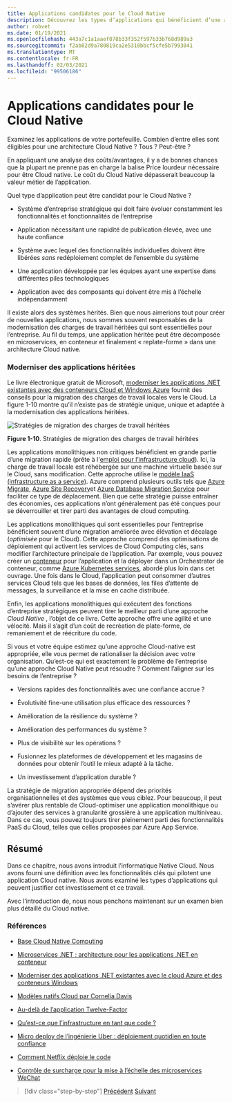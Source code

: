 ```yaml
---
title: Applications candidates pour le Cloud Native
description: Découvrez les types d’applications qui bénéficient d’une approche Cloud Native
author: robvet
ms.date: 01/19/2021
ms.openlocfilehash: 443a7c1a1aaef078b33f352f597b33b768d989a3
ms.sourcegitcommit: f2ab02d9a780819ca2e5310bbcf5cfe5b7993041
ms.translationtype: MT
ms.contentlocale: fr-FR
ms.lasthandoff: 02/03/2021
ms.locfileid: "99506186"
---
```

# <a name="candidate-apps-for-cloud-native"></a>Applications candidates pour le Cloud Native

Examinez les applications de votre portefeuille. Combien d’entre elles sont éligibles pour une architecture Cloud Native ? Tous ? Peut-être ?

En appliquant une analyse des coûts/avantages, il y a de bonnes chances que la plupart ne prenne pas en charge la balise Price lourdeur nécessaire pour être Cloud native. Le coût du Cloud Native dépasserait beaucoup la valeur métier de l’application.

Quel type d’application peut être candidat pour le Cloud Native ?

- Système d’entreprise stratégique qui doit faire évoluer constamment les fonctionnalités et fonctionnalités de l’entreprise

- Application nécessitant une rapidité de publication élevée, avec une haute confiance

- Système avec lequel des fonctionnalités individuelles doivent être libérées *sans* redéploiement complet de l’ensemble du système

- Une application développée par les équipes ayant une expertise dans différentes piles technologiques

- Application avec des composants qui doivent être mis à l’échelle indépendamment

Il existe alors des systèmes hérités. Bien que nous aimerions tout pour créer de nouvelles applications, nous sommes souvent responsables de la modernisation des charges de travail héritées qui sont essentielles pour l’entreprise. Au fil du temps, une application héritée peut être décomposée en microservices, en conteneur et finalement « replate-forme » dans une architecture Cloud native.

### <a name="modernizing-legacy-apps"></a>Moderniser des applications héritées

Le livre électronique gratuit de Microsoft, [moderniser les applications .NET existantes avec des conteneurs Cloud et Windows Azure](https://dotnet.microsoft.com/download/thank-you/modernizing-existing-net-apps-ebook) fournit des conseils pour la migration des charges de travail locales vers le Cloud. La figure 1-10 montre qu’il n’existe pas de stratégie unique, unique et adaptée à la modernisation des applications héritées.

![Stratégies de migration des charges de travail héritées](./media/strategies-for-migrating-legacy-workloads.png)

**Figure 1-10**. Stratégies de migration des charges de travail héritées

Les applications monolithiques non critiques bénéficient en grande partie d’une migration rapide (prête à l'[emploi pour l’infrastructure cloud](../modernize-with-azure-containers/lift-and-shift-existing-apps-azure-iaas.md)). Ici, la charge de travail locale est réhébergée sur une machine virtuelle basée sur le Cloud, sans modification. Cette approche utilise le [modèle IaaS (infrastructure as a service)](https://azure.microsoft.com/overview/what-is-iaas/). Azure comprend plusieurs outils tels que [Azure Migrate](https://azure.microsoft.com/services/azure-migrate/), [Azure Site Recovery](https://azure.microsoft.com/services/site-recovery/)et [Azure Database Migration Service](https://azure.microsoft.com/campaigns/database-migration/) pour faciliter ce type de déplacement. Bien que cette stratégie puisse entraîner des économies, ces applications n’ont généralement pas été conçues pour se déverrouiller et tirer parti des avantages de cloud computing.

Les applications monolithiques qui sont essentielles pour l’entreprise bénéficient souvent d’une migration améliorée avec élévation et décalage (*optimisée* pour le Cloud). Cette approche comprend des optimisations de déploiement qui activent les services de Cloud Computing clés, sans modifier l’architecture principale de l’application. Par exemple, vous pouvez créer un [conteneur](/virtualization/windowscontainers/about/) pour l’application et la déployer dans un Orchestrator de conteneur, comme [Azure Kubernetes services](https://azure.microsoft.com/services/kubernetes-service/), abordé plus loin dans cet ouvrage. Une fois dans le Cloud, l’application peut consommer d’autres services Cloud tels que les bases de données, les files d’attente de messages, la surveillance et la mise en cache distribuée.

Enfin, les applications monolithiques qui exécutent des fonctions d’entreprise stratégiques peuvent tirer le meilleur parti d’une approche *Cloud Native* , l’objet de ce livre. Cette approche offre une agilité et une vélocité. Mais il s’agit d’un coût de recréation de plate-forme, de remaniement et de réécriture du code.

Si vous et votre équipe estimez qu’une approche Cloud-native est appropriée, elle vous permet de rationaliser la décision avec votre organisation. Qu’est-ce qui est exactement le problème de l’entreprise qu’une approche Cloud Native peut résoudre ? Comment l’aligner sur les besoins de l’entreprise ?

- Versions rapides des fonctionnalités avec une confiance accrue ?

- Évolutivité fine-une utilisation plus efficace des ressources ?

- Amélioration de la résilience du système ?

- Amélioration des performances du système ?

- Plus de visibilité sur les opérations ?

- Fusionnez les plateformes de développement et les magasins de données pour obtenir l’outil le mieux adapté à la tâche.

- Un investissement d’application durable ?

La stratégie de migration appropriée dépend des priorités organisationnelles et des systèmes que vous ciblez. Pour beaucoup, il peut s’avérer plus rentable de Cloud-optimiser une application monolithique ou d’ajouter des services à granularité grossière à une application multiniveau. Dans ce cas, vous pouvez toujours tirer pleinement parti des fonctionnalités PaaS du Cloud, telles que celles proposées par Azure App Service.

## <a name="summary"></a>Résumé

Dans ce chapitre, nous avons introduit l’informatique Native Cloud. Nous avons fourni une définition avec les fonctionnalités clés qui pilotent une application Cloud native. Nous avons examiné les types d’applications qui peuvent justifier cet investissement et ce travail.

Avec l’introduction de, nous nous penchons maintenant sur un examen bien plus détaillé du Cloud native.

### <a name="references"></a>Références

- [Base Cloud Native Computing](https://www.cncf.io/)

- [Microservices .NET : architecture pour les applications .NET en conteneur](https://dotnet.microsoft.com/download/thank-you/microservices-architecture-ebook)

- [Moderniser des applications .NET existantes avec le cloud Azure et des conteneurs Windows](https://dotnet.microsoft.com/download/thank-you/modernizing-existing-net-apps-ebook)

- [Modèles natifs Cloud par Cornelia Davis](https://www.manning.com/books/cloud-native-patterns)

- [Au-delà de l’application Twelve-Factor](https://content.pivotal.io/blog/beyond-the-twelve-factor-app)

- [Qu’est-ce que l’infrastructure en tant que code ?](/azure/devops/learn/what-is-infrastructure-as-code)

- [Micro deploy de l’ingénierie Uber : déploiement quotidien en toute confiance](https://eng.uber.com/micro-deploy/)

- [Comment Netflix déploie le code](https://www.infoq.com/news/2013/06/netflix/)

- [Contrôle de surcharge pour la mise à l’échelle des microservices WeChat](https://www.cs.columbia.edu/~ruigu/papers/socc18-final100.pdf)

>[!div class="step-by-step"]
>[Précédent](definition.md) 
> [Suivant](introduce-eshoponcontainers-reference-app.md)
